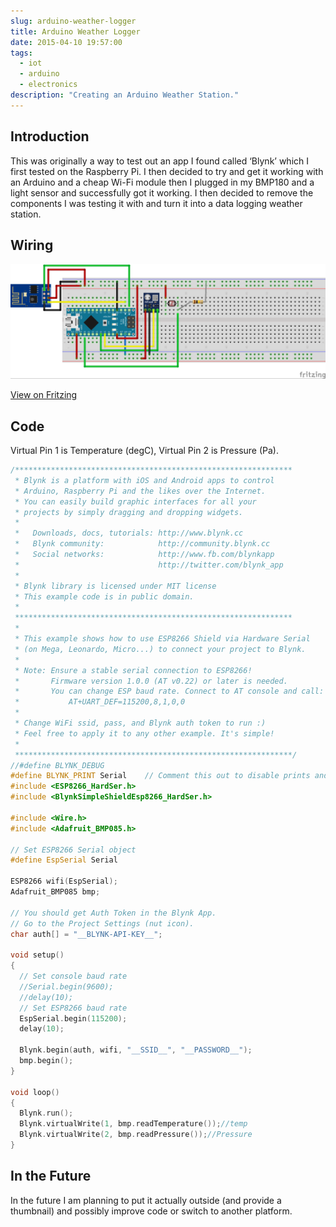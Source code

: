 ```yaml
---
slug: arduino-weather-logger
title: Arduino Weather Logger
date: 2015-04-10 19:57:00
tags:
  - iot
  - arduino
  - electronics
description: "Creating an Arduino Weather Station."
---
```

## Introduction
This was originally a way to test out an app I found called ‘Blynk’ which I first tested on the Raspberry Pi. I then decided to try and get it working with an Arduino and a cheap Wi-Fi module then I plugged in my BMP180 and a light sensor and successfully got it working. I then decided to remove the components I was testing it with and turn it into a data logging weather station.

## Wiring

![Circuit Diagram](./2015-04-10-arduino-weather-logger/circuit.png)

[View on Fritzing](http://fritzing.org/projects/arduino-weather-logger)

## Code
Virtual Pin 1 is Temperature (degC), Virtual Pin 2 is Pressure (Pa).

```cpp
/**************************************************************
 * Blynk is a platform with iOS and Android apps to control
 * Arduino, Raspberry Pi and the likes over the Internet.
 * You can easily build graphic interfaces for all your
 * projects by simply dragging and dropping widgets.
 *
 *   Downloads, docs, tutorials: http://www.blynk.cc
 *   Blynk community:            http://community.blynk.cc
 *   Social networks:            http://www.fb.com/blynkapp
 *                               http://twitter.com/blynk_app
 *
 * Blynk library is licensed under MIT license
 * This example code is in public domain.
 *
 **************************************************************
 *
 * This example shows how to use ESP8266 Shield via Hardware Serial
 * (on Mega, Leonardo, Micro...) to connect your project to Blynk.
 *
 * Note: Ensure a stable serial connection to ESP8266!
 *       Firmware version 1.0.0 (AT v0.22) or later is needed.
 *       You can change ESP baud rate. Connect to AT console and call:
 *           AT+UART_DEF=115200,8,1,0,0
 *
 * Change WiFi ssid, pass, and Blynk auth token to run :)
 * Feel free to apply it to any other example. It's simple!
 *
 **************************************************************/
//#define BLYNK_DEBUG
#define BLYNK_PRINT Serial    // Comment this out to disable prints and save space
#include <ESP8266_HardSer.h>
#include <BlynkSimpleShieldEsp8266_HardSer.h>

#include <Wire.h>
#include <Adafruit_BMP085.h>

// Set ESP8266 Serial object
#define EspSerial Serial

ESP8266 wifi(EspSerial);
Adafruit_BMP085 bmp;

// You should get Auth Token in the Blynk App.
// Go to the Project Settings (nut icon).
char auth[] = "__BLYNK-API-KEY__";

void setup()
{
  // Set console baud rate
  //Serial.begin(9600);
  //delay(10);
  // Set ESP8266 baud rate
  EspSerial.begin(115200);
  delay(10);

  Blynk.begin(auth, wifi, "__SSID__", "__PASSWORD__");
  bmp.begin();
}

void loop()
{
  Blynk.run();
  Blynk.virtualWrite(1, bmp.readTemperature());//temp
  Blynk.virtualWrite(2, bmp.readPressure());//Pressure
}
```

## In the Future
In the future I am planning to put it actually outside (and provide a thumbnail) and possibly improve code or switch to another platform.
